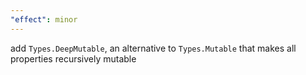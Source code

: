 ```yaml
---
"effect": minor
---
```


add `Types.DeepMutable`, an alternative to `Types.Mutable` that makes all properties recursively mutable
